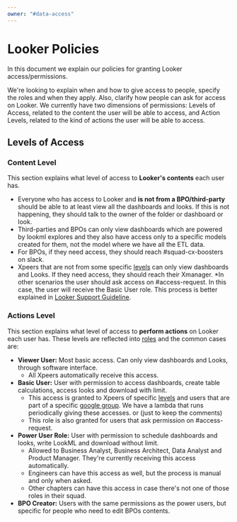 ```yaml
---
owner: "#data-access"
---
```


# Looker Policies

In this document we explain our policies for granting Looker access/permissions.

We're looking to explain when and how to give access to people, specify the roles and when they apply. Also, clarify how people can ask for access on Looker.
We currently have two dimensions of permissions: Levels of Access, related to the content the user will be able to access, and Action Levels, related to the kind of actions the user will be able to access.

## Levels of Access

### Content Level

This section explains what level of access to **Looker's contents** each user has.

* Everyone who has access to Looker and **is not from a BPO/third-party** should be able to at least view all the dashboards and looks. If this is not happening, they should talk to the owner of the folder or dashboard or look.
* Third-parties and BPOs can only view dashboards which are powered by lookml explores and they also have access only to a specific models created for them, not the model where we have all the ETL data.
* For BPOs, if they need access, they should reach #squad-cx-boosters on slack.
* Xpeers that are not from some specific [levels](https://github.com/nubank/lambda-automation/blob/master/python/lambdas/looker-user/looker.py#L78) can only view dashboards and Looks. If they need access, they should reach their Xmanager.
*In other scenarios the user should ask access on #access-request. In this case, the user will receive the Basic User role.
This process is better explained in [Looker Support Guideline](https://github.com/nubank/data-platform-docs/blob/master/on-call/data-access/looker-support.md#access).

### Actions Level

This section explains what level of access to **perform actions** on Looker each user has. These levels are reflected into [roles](https://nubank.looker.com/admin/roles) and the common cases are:

* **Viewer User:** Most basic access. Can only view dashboards and Looks, through software interface.
  * All Xpeers automatically receive this access.
* **Basic User:** User with permission to access dashboards, create table calculations, access looks and download with limit.
  * This access is granted to Xpeers of specific [levels](https://github.com/nubank/lambda-automation/blob/master/python/lambdas/looker-user/looker.py#L78) and users that are part of a specific [google group](https://github.com/nubank/lambda-automation/blob/master/python/lambdas/looker-user/config.yml#L20). We have a lambda that runs periodically giving these accesses.
or (just to keep the comments)
  * This role is also granted for users that ask permission on #access-request.
* **Power User Role:** User with permission to schedule dashboards and looks, write LookML and download without limit.
  * Allowed to Business Analyst, Business Architect, Data Analyst and Product Manager. They're currently receiving this access automatically.
  * Engineers can have this access as well, but the process is manual and only when asked.
  * Other chapters can have this access in case there's not one of those roles in their squad.
* **BPO Creator:** Users with the same permissions as the power users, but specific for people who need to edit BPOs contents.
